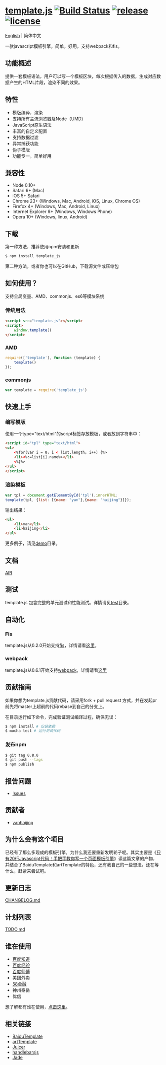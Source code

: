 # [template.js](https://github.com/yanhaijing/template.js) [![Build Status](https://travis-ci.org/yanhaijing/template.js.svg?branch=master)](https://travis-ci.org/yanhaijing/template.js) [![release](https://img.shields.io/badge/release-v0.8.0-orange.svg)](https://github.com/yanhaijing/template.js/releases/tag/v0.7.1) [![license](https://img.shields.io/badge/license-MIT-blue.svg)](https://github.com/yanhaijing/template.js/blob/master/MIT-LICENSE.txt)

[English](./README.md) | 简体中文

一款javascript模板引擎，简单，好用，支持webpack和fis。

## 功能概述

提供一套模板语法，用户可以写一个模板区块，每次根据传入的数据，生成对应数据产生的HTML片段，渲染不同的效果。

## 特性

- 模版编译，渲染
- 支持所有主流浏览器及Node（UMD）
- JavaScript原生语法
- 丰富的自定义配置
- 支持数据过滤
- 异常捕获功能
- 伪子模版
- 功能专一，简单好用

## 兼容性

- Node 0.10+
- Safari 6+ (Mac)
- iOS 5+ Safari
- Chrome 23+ (Windows, Mac, Android, iOS, Linux, Chrome OS)
- Firefox 4+ (Windows, Mac, Android, Linux)
- Internet Explorer 6+ (Windows, Windows Phone)
- Opera 10+ (Windows, linux, Android)

## 下载
第一种方法，推荐使用npm安装和更新

```bash
$ npm install template_js
```

第二种方法，或者你也可以在GitHub，下载源文件或压缩包

## 如何使用？
支持全局变量、AMD、commonjs、es6等模块系统

### 传统用法

```html
<script src="template.js"></script>
<script>
    window.template()
</script>
```

### AMD

```js
require(['template'], function (template) {
    template()
});
```

### commonjs

```js
var template = require('template_js')
```

## 快速上手

### 编写模版

使用一个type="text/html"的script标签存放模板，或者放到字符串中：

```html
<script id="tpl" type="text/html">
<ul>
    <%for(var i = 0; i < list.length; i++) {%>
    <li><%:=list[i].name%></li>
    <%}%>
</ul>
</script>
```

### 渲染模板

```js
var tpl = document.getElementById('tpl').innerHTML;
template(tpl, {list: [{name: "yan"},{name: "haijing"}]});
```

输出结果：

```html
<ul>
    <li>yan</li>
    <li>haijing</li>
</ul>
```

更多例子，请见[demo](demo)目录。

## 文档

[API](doc/api.md)

## 测试
template.js 包含完整的单元测试和性能测试。详情请见[test](test)目录。

## 自动化
### Fis
template.js从0.2.0开始支持[fis](http://fis.baidu.com/)，详情请看[这里](https://github.com/yanhaijing/fis-parser-template)。

### webpack
template.js从0.6.1开始支持[webpack](http://webpack.github.io/)，详情请看[这里](https://github.com/yanhaijing/template-loader)

## 贡献指南

如果你想为template.js贡献代码，请采用fork + pull request 方式，并在发起pr前先将master上超前的代码rebase到自己的分支上。

在目录运行如下命令，完成验证测试编译过程，确保无误：

```bash
$ npm install # 安装依赖
$ mocha test # 运行测试代码
```

### 发布npm

```bash
$ git tag 0.8.0
$ git push --tags
$ npm publish
```

## 报告问题

- [Issues](https://github.com/yanhaijing/template.js/issues "report question")

## 贡献者

- [yanhaijing](http://yanhaijing.com "yanhaijing")

## 为什么会有这个项目

已经有了那么多现成的模板引擎，为什么我还要重新发明轮子呢。其实主要是《[只有20行Javascript代码！手把手教你写一个页面模板引擎](http://blog.jobbole.com/56689/)》读这篇文章的产物，并结合了BaiduTemplate和artTemplate的特色，还有我自己的一些想法。还在等什么，赶紧来尝试吧。

## 更新日志

[CHANGELOG.md](CHANGELOG.md)

## 计划列表
[TODO.md](TODO.md)

## 谁在使用
- [百度知道](http://zhidao.baidu.com/)
- [百度经验](http://jingyan.baidu.com/)
- [百度师傅](http://shifu.baidu.com/)
- 美团外卖
- [58金融](https://npm.taobao.org/package/jr58)
- 神州泰岳
- 优信

想了解都有谁在使用，[点击这里](https://github.com/yanhaijing/template.js/issues/6)。

## 相关链接

- [BaiduTemplate](http://tangram.baidu.com/BaiduTemplate/)
- [artTemplate](https://github.com/aui/artTemplate/)
- [Juicer](http://juicer.name/)
- [handlebarsjs](http://handlebarsjs.com/)
- [Jade](http://jade-lang.com/)
